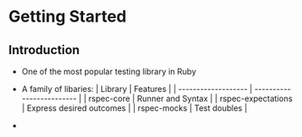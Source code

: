 # Getting Started

## Introduction

 - One of the most popular testing library in Ruby
 - A family of libaries:
| Library             | Features                  |
| ------------------- | ------------------------- |
| rspec-core          | Runner and Syntax         |
| rspec-expectations  | Express desired outcomes  |
| rspec-mocks         | Test doubles              |

 - 